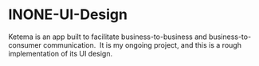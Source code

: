 # INONE-UI-Design
Ketema is an app built to facilitate business-to-business and business-to-consumer communication. 
It is my ongoing project, and this is a rough implementation of its UI design.
